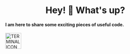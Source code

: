 <h1 align="center">Hey! 👋 What's up? </h1>

<p> 
  <h4>I am here to share some exciting pieces of useful code. </h4>
<span align='left'>
<img src="https://github.com/user-attachments/assets/3754e32d-b169-4ed6-9dc1-0c56956e5710" alt="TERMINAL ICON" height="50" width="50" />
</span>
</p>
